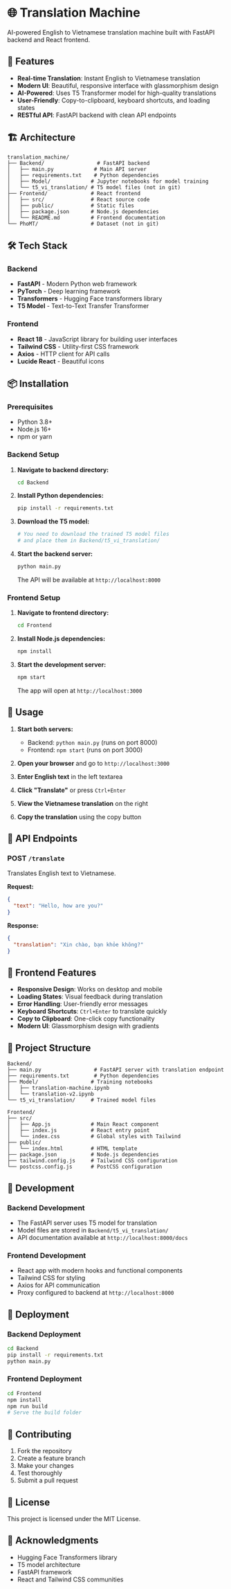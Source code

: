 # 🌐 Translation Machine

AI-powered English to Vietnamese translation machine built with FastAPI backend and React frontend.

## 🚀 Features

- **Real-time Translation**: Instant English to Vietnamese translation
- **Modern UI**: Beautiful, responsive interface with glassmorphism design
- **AI-Powered**: Uses T5 Transformer model for high-quality translations
- **User-Friendly**: Copy-to-clipboard, keyboard shortcuts, and loading states
- **RESTful API**: FastAPI backend with clean API endpoints

## 🏗️ Architecture

```
translation_machine/
├── Backend/                 # FastAPI backend
│   ├── main.py             # Main API server
│   ├── requirements.txt    # Python dependencies
│   ├── Model/             # Jupyter notebooks for model training
│   └── t5_vi_translation/ # T5 model files (not in git)
├── Frontend/              # React frontend
│   ├── src/               # React source code
│   ├── public/            # Static files
│   ├── package.json       # Node.js dependencies
│   └── README.md          # Frontend documentation
└── PhoMT/                 # Dataset (not in git)
```

## 🛠️ Tech Stack

### Backend
- **FastAPI** - Modern Python web framework
- **PyTorch** - Deep learning framework
- **Transformers** - Hugging Face transformers library
- **T5 Model** - Text-to-Text Transfer Transformer

### Frontend
- **React 18** - JavaScript library for building user interfaces
- **Tailwind CSS** - Utility-first CSS framework
- **Axios** - HTTP client for API calls
- **Lucide React** - Beautiful icons

## 📦 Installation

### Prerequisites
- Python 3.8+
- Node.js 16+
- npm or yarn

### Backend Setup

1. **Navigate to backend directory:**
   ```bash
   cd Backend
   ```

2. **Install Python dependencies:**
   ```bash
   pip install -r requirements.txt
   ```

3. **Download the T5 model:**
   ```bash
   # You need to download the trained T5 model files
   # and place them in Backend/t5_vi_translation/
   ```

4. **Start the backend server:**
   ```bash
   python main.py
   ```
   
   The API will be available at `http://localhost:8000`

### Frontend Setup

1. **Navigate to frontend directory:**
   ```bash
   cd Frontend
   ```

2. **Install Node.js dependencies:**
   ```bash
   npm install
   ```

3. **Start the development server:**
   ```bash
   npm start
   ```
   
   The app will open at `http://localhost:3000`

## 🎯 Usage

1. **Start both servers:**
   - Backend: `python main.py` (runs on port 8000)
   - Frontend: `npm start` (runs on port 3000)

2. **Open your browser** and go to `http://localhost:3000`

3. **Enter English text** in the left textarea

4. **Click "Translate"** or press `Ctrl+Enter`

5. **View the Vietnamese translation** on the right

6. **Copy the translation** using the copy button

## 🔌 API Endpoints

### POST `/translate`
Translates English text to Vietnamese.

**Request:**
```json
{
  "text": "Hello, how are you?"
}
```

**Response:**
```json
{
  "translation": "Xin chào, bạn khỏe không?"
}
```

## 🎨 Frontend Features

- **Responsive Design**: Works on desktop and mobile
- **Loading States**: Visual feedback during translation
- **Error Handling**: User-friendly error messages
- **Keyboard Shortcuts**: `Ctrl+Enter` to translate quickly
- **Copy to Clipboard**: One-click copy functionality
- **Modern UI**: Glassmorphism design with gradients

## 📁 Project Structure

```
Backend/
├── main.py                 # FastAPI server with translation endpoint
├── requirements.txt        # Python dependencies
├── Model/                 # Training notebooks
│   ├── translation-machine.ipynb
│   └── translation-v2.ipynb
└── t5_vi_translation/     # Trained model files

Frontend/
├── src/
│   ├── App.js             # Main React component
│   ├── index.js           # React entry point
│   └── index.css          # Global styles with Tailwind
├── public/
│   └── index.html         # HTML template
├── package.json           # Node.js dependencies
├── tailwind.config.js     # Tailwind CSS configuration
└── postcss.config.js      # PostCSS configuration
```

## 🔧 Development

### Backend Development
- The FastAPI server uses T5 model for translation
- Model files are stored in `Backend/t5_vi_translation/`
- API documentation available at `http://localhost:8000/docs`

### Frontend Development
- React app with modern hooks and functional components
- Tailwind CSS for styling
- Axios for API communication
- Proxy configured to backend at `http://localhost:8000`

## 🚀 Deployment

### Backend Deployment
```bash
cd Backend
pip install -r requirements.txt
python main.py
```

### Frontend Deployment
```bash
cd Frontend
npm install
npm run build
# Serve the build folder
```

## 🤝 Contributing

1. Fork the repository
2. Create a feature branch
3. Make your changes
4. Test thoroughly
5. Submit a pull request

## 📄 License

This project is licensed under the MIT License.

## 🙏 Acknowledgments

- Hugging Face Transformers library
- T5 model architecture
- FastAPI framework
- React and Tailwind CSS communities 